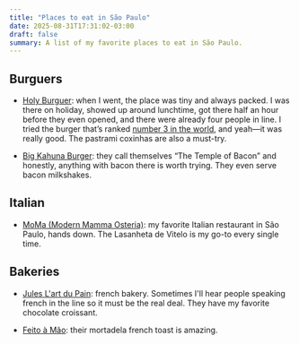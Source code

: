 ```yaml
---
title: "Places to eat in São Paulo"
date: 2025-08-31T17:31:02-03:00
draft: false
summary: A list of my favorite places to eat in São Paulo.
---
```


## Burguers

- [Holy Burguer](https://www.instagram.com/holyburgersp/): when I went, the place was tiny and always packed. I was there on holiday, showed up around lunchtime, got there half an hour before they even opened, and there were already four people in line. I tried the burger that’s ranked [number 3 in the world](https://www.burgerdudes.se/the-worlds-best-burgers/), and yeah—it was really good. The pastrami coxinhas are also a must-try.

- [Big Kahuna Burger](https://www.instagram.com/bigkahunaburgerr/): they call themselves “The Temple of Bacon” and honestly, anything with bacon there is worth trying. They even serve bacon milkshakes.

## Italian

- [MoMa (Modern Mamma Osteria)](https://www.instagram.com/modernmammaosteria/): my favorite Italian restaurant in São Paulo, hands down. The Lasanheta de Vitelo is my go-to every single time.

## Bakeries

- [Jules L'art du Pain](https://www.instagram.com/padariajules/): french bakery. Sometimes I'll hear people speaking french in the line so it must be the real deal. They have my favorite chocolate croissant.

- [Feito à Mão](https://www.instagram.com/feitoamao.sp/): their mortadela french toast is amazing.
